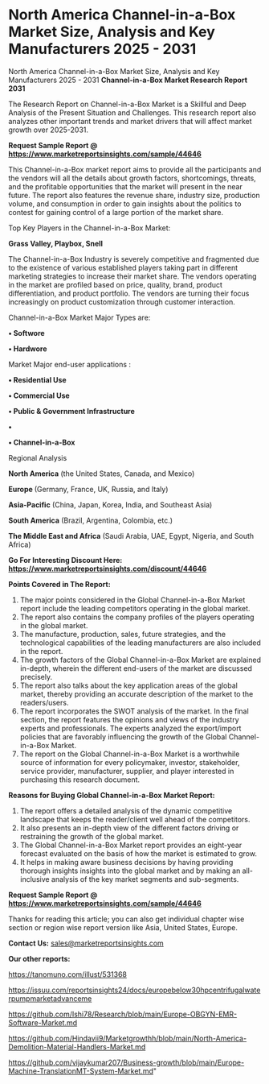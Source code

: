 # North America Channel-in-a-Box Market Size, Analysis and Key Manufacturers 2025 - 2031
North America Channel-in-a-Box Market Size, Analysis and Key Manufacturers 2025 - 2031
<strong>Channel-in-a-Box Market Research Report 2031</strong>

The Research Report on Channel-in-a-Box Market is a Skillful and Deep Analysis of the Present Situation and Challenges. This research report also analyzes other important trends and market drivers that will affect market growth over 2025-2031.

<strong>Request Sample Report @ <a href=https://www.marketreportsinsights.com/sample/44646>https://www.marketreportsinsights.com/sample/44646</a></strong>

This Channel-in-a-Box market report aims to provide all the participants and the vendors will all the details about growth factors, shortcomings, threats, and the profitable opportunities that the market will present in the near future. The report also features the revenue share, industry size, production volume, and consumption in order to gain insights about the politics to contest for gaining control of a large portion of the market share.

Top Key Players in the Channel-in-a-Box Market:

<strong>Grass Valley, Playbox, Snell</strong>

The Channel-in-a-Box Industry is severely competitive and fragmented due to the existence of various established players taking part in different marketing strategies to increase their market share. The vendors operating in the market are profiled based on price, quality, brand, product differentiation, and product portfolio. The vendors are turning their focus increasingly on product customization through customer interaction.

Channel-in-a-Box Market Major Types are:

<strong>•  Softwore

•  Hardwore</strong>

Market Major end-user applications :

<strong>•  Residential Use

•  Commercial Use

•  Public & Government Infrastructure

•  

•  Channel-in-a-Box</strong>

Regional Analysis

</u><strong><b>North America</b></strong> (the United States, Canada, and Mexico)

<strong><b>Europe </b></strong>(Germany, France, UK, Russia, and Italy)

<strong><b>Asia-Pacific</b></strong> (China, Japan, Korea, India, and Southeast Asia)

<strong><b>South America</b></strong> (Brazil, Argentina, Colombia, etc.)

<strong><b>The Middle East and Africa</b></strong> (Saudi Arabia, UAE, Egypt, Nigeria, and South Africa)

<strong>Go For Interesting Discount Here: <a href=https://www.marketreportsinsights.com/discount/44646>https://www.marketreportsinsights.com/discount/44646</a></strong>

<strong>Points Covered in The Report:</strong>
<ol>
  <li>The major points considered in the Global Channel-in-a-Box Market report include the leading competitors operating in the global market.</li>
  <li>The report also contains the company profiles of the players operating in the global market.</li>
  <li>The manufacture, production, sales, future strategies, and the technological capabilities of the leading manufacturers are also included in the report.</li>
  <li>The growth factors of the Global Channel-in-a-Box Market are explained in-depth, wherein the different end-users of the market are discussed precisely.</li>
  <li>The report also talks about the key application areas of the global market, thereby providing an accurate description of the market to the readers/users.</li>
  <li>The report incorporates the SWOT analysis of the market. In the final section, the report features the opinions and views of the industry experts and professionals. The experts analyzed the export/import policies that are favorably influencing the growth of the Global Channel-in-a-Box Market.</li>
  <li>The report on the Global Channel-in-a-Box Market is a worthwhile source of information for every policymaker, investor, stakeholder, service provider, manufacturer, supplier, and player interested in purchasing this research document.</li>
</ol>
<strong>Reasons for Buying Global Channel-in-a-Box Market Report:</strong>

<ol>
  <li>The report offers a detailed analysis of the dynamic competitive landscape that keeps the reader/client well ahead of the competitors.</li>
  <li>It also presents an in-depth view of the different factors driving or restraining the growth of the global market.</li>
  <li>The Global Channel-in-a-Box Market report provides an eight-year forecast evaluated on the basis of how the market is estimated to grow.</li>
  <li>It helps in making aware business decisions by having providing thorough insights insights into the global market and by making an all-inclusive analysis of the key market segments and sub-segments.</li>
</ol>
<strong>Request Sample Report @ <a href=https://www.marketreportsinsights.com/sample/44646>https://www.marketreportsinsights.com/sample/44646</a></strong>


Thanks for reading this article; you can also get individual chapter wise section or region wise report version like Asia, United States, Europe.

<strong>Contact Us:</strong>
sales@marketreportsinsights.com

<strong>Our other reports:</strong>

<a href=https://tanomuno.com/illust/531368>https://tanomuno.com/illust/531368</a>

<a href=https://issuu.com/reportsinsights24/docs/europebelow30hpcentrifugalwaterpumpmarketadvanceme>https://issuu.com/reportsinsights24/docs/europebelow30hpcentrifugalwaterpumpmarketadvanceme</a>

<a href=https://github.com/Ishi78/Research/blob/main/Europe-OBGYN-EMR-Software-Market.md>https://github.com/Ishi78/Research/blob/main/Europe-OBGYN-EMR-Software-Market.md</a>

<a href=https://github.com/Hindavii9/Marketgrowthh/blob/main/North-America-Demolition-Material-Handlers-Market.md>https://github.com/Hindavii9/Marketgrowthh/blob/main/North-America-Demolition-Material-Handlers-Market.md</a>

<a href=https://github.com/vijaykumar207/Business-growth/blob/main/Europe-Machine-TranslationMT-System-Market.md>https://github.com/vijaykumar207/Business-growth/blob/main/Europe-Machine-TranslationMT-System-Market.md</a>"
